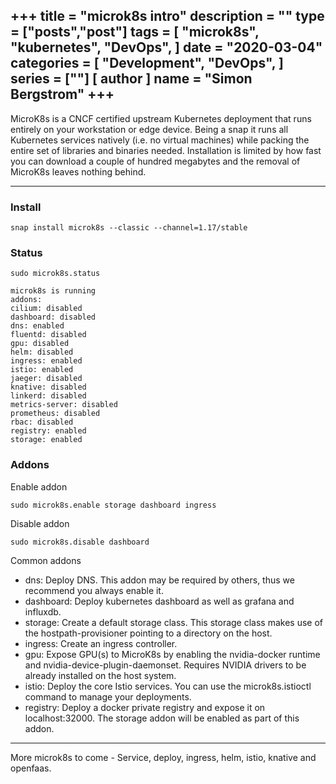 +++
title = "microk8s intro"
description = ""
type = ["posts","post"]
tags = [
    "microk8s",
    "kubernetes",
    "DevOps",
]
date = "2020-03-04"
categories = [
    "Development",
    "DevOps",
]
series = [""]
[ author ]
  name = "Simon Bergstrom"
+++
---
MicroK8s is a CNCF certified upstream Kubernetes deployment that runs entirely on your workstation or edge device. Being a snap it runs all Kubernetes services natively (i.e. no virtual machines) while packing the entire set of libraries and binaries needed. Installation is limited by how fast you can download a couple of hundred megabytes and the removal of MicroK8s leaves nothing behind.

---
### Install
```
snap install microk8s --classic --channel=1.17/stable
```

### Status
```
sudo microk8s.status
```

```
microk8s is running
addons:
cilium: disabled
dashboard: disabled
dns: enabled
fluentd: disabled
gpu: disabled
helm: disabled
ingress: enabled
istio: enabled
jaeger: disabled
knative: disabled
linkerd: disabled
metrics-server: disabled
prometheus: disabled
rbac: disabled
registry: enabled
storage: enabled
```

### Addons

Enable addon
```
sudo microk8s.enable storage dashboard ingress
```
Disable addon
```
sudo microk8s.disable dashboard
```
Common addons
- dns: Deploy DNS. This addon may be required by others, thus we recommend you always enable it.
- dashboard: Deploy kubernetes dashboard as well as grafana and influxdb.
- storage: Create a default storage class. This storage class makes use of the hostpath-provisioner pointing to a directory on the host.
- ingress: Create an ingress controller.
- gpu: Expose GPU(s) to MicroK8s by enabling the nvidia-docker runtime and nvidia-device-plugin-daemonset. Requires NVIDIA drivers to be already installed on the host system.
- istio: Deploy the core Istio services. You can use the microk8s.istioctl command to manage your deployments.
- registry: Deploy a docker private registry and expose it on localhost:32000. The storage addon will be enabled as part of this addon.



---

More microk8s to come - Service, deploy, ingress, helm, istio, knative and openfaas.
